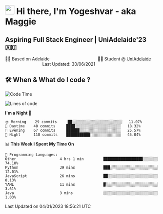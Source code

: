 <h1><img src="https://emojis.slackmojis.com/emojis/images/1531849430/4246/blob-sunglasses.gif?1531849430" width="30"/> Hi there, I'm Yogeshvar - aka Maggie</h1>

## Aspiring Full Stack Engineer | UniAdelaide'23 🇦🇺  
🏂🏻  Based on Adelaide &nbsp;&nbsp;&nbsp;&nbsp;&nbsp;&nbsp;&nbsp;&nbsp;&nbsp;&nbsp;&nbsp;&nbsp;&nbsp;&nbsp;&nbsp;&nbsp;&nbsp;&nbsp;&nbsp;&nbsp;&nbsp;&nbsp;&nbsp;&nbsp;&nbsp;&nbsp;&nbsp;&nbsp;&nbsp;&nbsp;&nbsp;&nbsp;&nbsp;&nbsp;&nbsp;&nbsp;&nbsp;&nbsp;&nbsp;👨‍💻 Student @ [UniAdelaide](https://www.adelaide.edu.au)   &nbsp;&nbsp;&nbsp;&nbsp;&nbsp;&nbsp;&nbsp;&nbsp;&nbsp;&nbsp;&nbsp;&nbsp;&nbsp;&nbsp;&nbsp;&nbsp;&nbsp;&nbsp;&nbsp;&nbsp;&nbsp;&nbsp;&nbsp;&nbsp;&nbsp;&nbsp;&nbsp;&nbsp;&nbsp;&nbsp;&nbsp;Last Updated: 30/06/2021

## 🛠 When & What do I code ?  

<!--START_SECTION:waka-->
![Code Time](http://img.shields.io/badge/Code%20Time-1%2C884%20hrs%2047%20mins-blue)

![Lines of code](https://img.shields.io/badge/From%20Hello%20World%20I%27ve%20Written-2%20Million%20lines%20of%20code-blue)

**I'm a Night 🦉** 

```text
🌞 Morning    29 commits     ██░░░░░░░░░░░░░░░░░░░░░░░   11.07% 
🌆 Daytime    48 commits     ████░░░░░░░░░░░░░░░░░░░░░   18.32% 
🌃 Evening    67 commits     ██████░░░░░░░░░░░░░░░░░░░   25.57% 
🌙 Night      118 commits    ███████████░░░░░░░░░░░░░░   45.04%

```


📊 **This Week I Spent My Time On** 

```text
💬 Programming Languages: 
Other                    4 hrs 1 min         ██████████████████░░░░░░░   74.18% 
Python                   39 mins             ███░░░░░░░░░░░░░░░░░░░░░░   12.01% 
JavaScript               26 mins             ██░░░░░░░░░░░░░░░░░░░░░░░   8.13% 
YAML                     11 mins             █░░░░░░░░░░░░░░░░░░░░░░░░   3.61% 
Java                     3 mins              ░░░░░░░░░░░░░░░░░░░░░░░░░   1.03%

```


 Last Updated on 04/01/2023 18:56:21 UTC
<!--END_SECTION:waka-->

